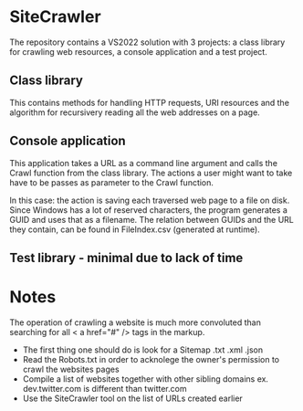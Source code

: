 # SiteCrawler

The repository contains a VS2022 solution with 3 projects: a class library for crawling web resources, a console application and a test project.

## Class library

This contains methods for handling HTTP requests, URI resources and the algorithm for recursivery reading all the web addresses on a page.

## Console application

This application takes a URL as a command line argument and calls the Crawl function from the class library. The actions a user might want to take have to be passes as parameter to the Crawl function. 

In this case: the action is saving each traversed web page to a file on disk. Since Windows has a lot of reserved characters, the program generates a GUID and uses that as a filename. The relation between GUIDs and the URL they contain, can be found in FileIndex.csv (generated at runtime).

## Test library - minimal due to lack of time

#

# Notes
The operation of crawling a website is much more convoluted than searching for all < a href="#" /> tags in the markup.
- The first thing one should do is look for a Sitemap .txt .xml .json
- Read the Robots.txt in order to acknolege the owner's permission to crawl the websites pages
- Compile a list of websites together with other sibling domains ex. dev.twitter.com is different than twitter.com
- Use the SiteCrawler tool on the list of URLs created earlier
